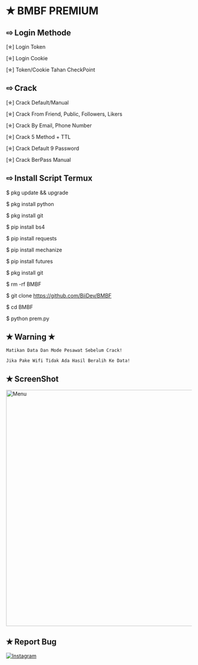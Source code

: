 # ✭ BMBF PREMIUM

## ⇨  Login Methode
[✯] Login Token  

[✯] Login Cookie

[✯] Token/Cookie Tahan CheckPoint

## ⇨  Crack
[✯] Crack Default/Manual

[✯] Crack From Friend, Public, Followers, Likers

[✯] Crack By Email, Phone Number

[✯] Crack 5 Method + TTL

[✯] Crack Default 9 Password  

[✯] Crack BerPass Manual 

## ⇨  Install Script Termux

$ pkg update && upgrade  

$ pkg install python  

$ pkg install git  

$ pip install bs4  

$ pip install requests  

$ pip install mechanize  

$ pip install futures

$ pkg install git 

$ rm -rf BMBF

$ git clone https://github.com/BiiDev/BMBF

$ cd BMBF

$ python prem.py  

## ✭ Warning ✭ ##
```
Matikan Data Dan Mode Pesawat Sebelum Crack!

Jika Pake Wifi Tidak Ada Hasil Beralih Ke Data! 
```

## ✭ ScreenShot
 <img src="https://github.com/BiiDev/BMBF/blob/main/ScreenShot/20210705_022443.png" width="640" title="ScreenShot" alt="Menu">
</p>

## ✭ Report Bug
[![Instagram](https://img.shields.io/badge/Instagram-Report-green?style=for-the-badge&logo=Instagram)](https://www.instagram.com/ngemry7)
